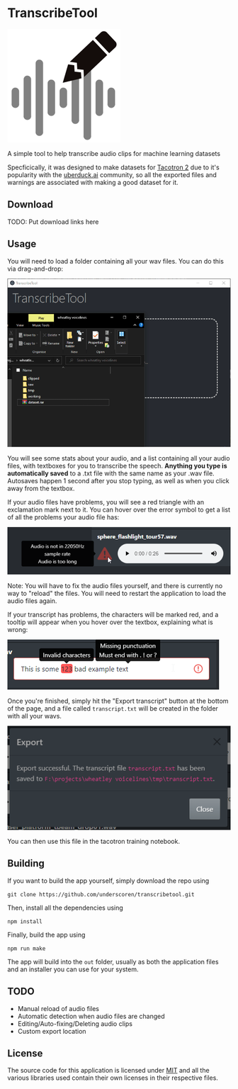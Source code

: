 # TranscribeTool

![icon](assets/icon_small.png)

A simple tool to help transcribe audio clips for machine learning datasets

Specficically, it was designed to make datasets for [Tacotron 2](https://github.com/NVIDIA/tacotron2) due to it's popularity with the [uberduck.ai](https://uberduck.ai/) community, so all the exported files and warnings are associated with making a good dataset for it.

## Download

TODO: Put download links here

## Usage

You will need to load a folder containing all your wav files. You can do this via drag-and-drop:

![folder drag and drop](assets/folder-drop.gif)

You will see some stats about your audio, and a list containing all your audio files, with textboxes for you to transcribe the speech. **Anything you type is automatically saved** to a .txt file with the same name as your .wav file. Autosaves happen 1 second after you stop typing, as well as when you click away from the textbox.

If your audio files have problems, you will see a red triangle with an exclamation mark next to it. You can hover over the error symbol to get a list of all the problems your audio file has:

![error example](assets/audio-error-example.png)

Note: You will have to fix the audio files yourself, and there is currently no way to "reload" the files. You will need to restart the application to load the audio files again.

If your transcript has problems, the characters will be marked red, and a tooltip will appear when you hover over the textbox, explaining what is wrong:

![error example](assets/text-error-example.png)

Once you're finished, simply hit the "Export transcript" button at the bottom of the page, and a file called `transcript.txt` will be created in the folder with all your wavs. 

![export modal](assets/export-modal.png)

You can then use this file in the tacotron training notebook.

## Building

If you want to build the app yourself, simply download the repo using 

    git clone https://github.com/underscoren/transcribetool.git 

Then, install all the dependencies using

    npm install

Finally, build the app using

    npm run make

The app will build into the `out` folder, usually as both the application files and an installer you can use for your system.

## TODO

  - Manual reload of audio files
  - Automatic detection when audio files are changed
  - Editing/Auto-fixing/Deleting audio clips
  - Custom export location

## License

The source code for this application is licensed under [MIT](https://github.com/underscoren/transcribetool/blob/master/LICENSE) and all the various libraries used contain their own licenses in their respective files.